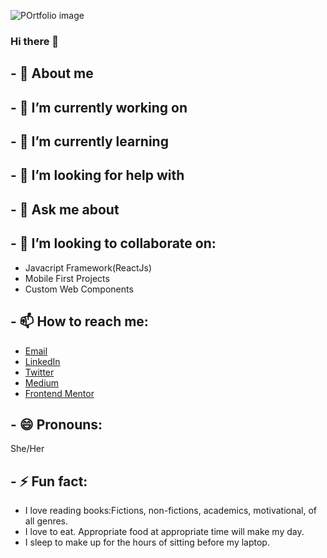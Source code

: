 ![POrtfolio image](https://user-images.githubusercontent.com/89060358/171656049-89853538-c156-4a64-836e-b92856a5f9b7.jpg)

### Hi there 👋

## - :raising_hand: About me

## - 🔭 I’m currently working on

## - 🌱 I’m currently learning

## - 🤔 I’m looking for help with

## - 💬 Ask me about

## - 👯 I’m looking to collaborate on:

- Javacript Framework(ReactJs)
- Mobile First Projects
- Custom Web Components

## - 📫 How to reach me:
- [Email](oluwatosinhephzibah@gmail.com)
- [LinkedIn](https://www.linkedin.com/in/oluwatosin-daramola-b2031b198/)
- [Twitter](https://www.twitter.com/undaunted_pen)
- [Medium](https://medium.com/@oadaramola)
- [Frontend Mentor](https://www.frontendmentor.io/profile/Heph-zibah)

## - 😄 Pronouns:
She/Her

## - ⚡ Fun fact: 
- I love reading books:Fictions, non-fictions, academics, motivational, of all genres.
- I love to eat. Appropriate food at appropriate time will make my day.
- I sleep to make up for the hours of sitting before my laptop.
